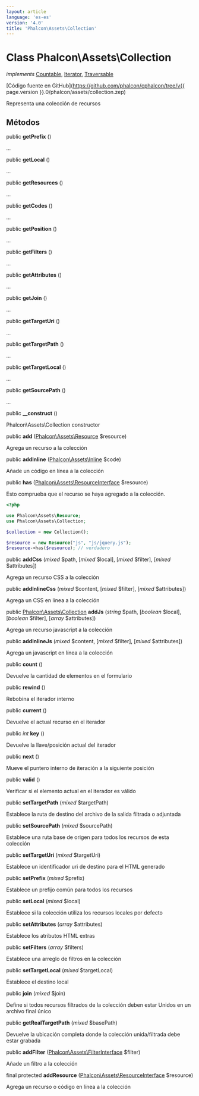 ```yaml
---
layout: article
language: 'es-es'
version: '4.0'
title: 'Phalcon\Assets\Collection'
---
```

# Class **Phalcon\Assets\Collection**

*implements* [Countable](https://php.net/manual/en/class.countable.php), [Iterator](https://php.net/manual/en/class.iterator.php), [Traversable](https://php.net/manual/en/class.traversable.php)

[Código fuente en GitHub](https://github.com/phalcon/cphalcon/tree/v{{ page.version }}.0/phalcon/assets/collection.zep)

Representa una colección de recursos

## Métodos

public **getPrefix** ()

...

public **getLocal** ()

...

public **getResources** ()

...

public **getCodes** ()

...

public **getPosition** ()

...

public **getFilters** ()

...

public **getAttributes** ()

...

public **getJoin** ()

...

public **getTargetUri** ()

...

public **getTargetPath** ()

...

public **getTargetLocal** ()

...

public **getSourcePath** ()

...

public **__construct** ()

Phalcon\Assets\Collection constructor

public **add** ([Phalcon\Assets\Resource](Phalcon_Assets_Resource) $resource)

Agrega un recurso a la colección

public **addInline** ([Phalcon\Assets\Inline](Phalcon_Assets_Inline) $code)

Añade un código en línea a la colección

public **has** ([Phalcon\Assets\ResourceInterface](Phalcon_Assets_ResourceInterface) $resource)

Esto comprueba que el recurso se haya agregado a la colección.

```php
<?php

use Phalcon\Assets\Resource;
use Phalcon\Assets\Collection;

$collection = new Collection();

$resource = new Resource("js", "js/jquery.js");
$resource->has($resource); // verdadero

```

public **addCss** (*mixed* $path, [*mixed* $local], [*mixed* $filter], [*mixed* $attributes])

Agrega un recurso CSS a la colección

public **addInlineCss** (*mixed* $content, [*mixed* $filter], [*mixed* $attributes])

Agrega un CSS en línea a la colección

public [Phalcon\Assets\Collection](Phalcon_Assets_Collection) **addJs** (*string* $path, [*boolean* $local], [*boolean* $filter], [*array* $attributes])

Agrega un recurso javascript a la colección

public **addInlineJs** (*mixed* $content, [*mixed* $filter], [*mixed* $attributes])

Agrega un javascript en línea a la colección

public **count** ()

Devuelve la cantidad de elementos en el formulario

public **rewind** ()

Rebobina el iterador interno

public **current** ()

Devuelve el actual recurso en el iterador

public *int* **key** ()

Devuelve la llave/posición actual del iterador

public **next** ()

Mueve el puntero interno de iteración a la siguiente posición

public **valid** ()

Verificar si el elemento actual en el iterador es válido

public **setTargetPath** (*mixed* $targetPath)

Establece la ruta de destino del archivo de la salida filtrada o adjuntada

public **setSourcePath** (*mixed* $sourcePath)

Establece una ruta base de origen para todos los recursos de esta colección

public **setTargetUri** (*mixed* $targetUri)

Establece un identificador uri de destino para el HTML generado

public **setPrefix** (*mixed* $prefix)

Establece un prefijo común para todos los recursos

public **setLocal** (*mixed* $local)

Establece si la colección utiliza los recursos locales por defecto

public **setAttributes** (*array* $attributes)

Establece los atributos HTML extras

public **setFilters** (*array* $filters)

Establece una arreglo de filtros en la colección

public **setTargetLocal** (*mixed* $targetLocal)

Establece el destino local

public **join** (*mixed* $join)

Define si todos recursos filtrados de la colección deben estar Unidos en un archivo final único

public **getRealTargetPath** (*mixed* $basePath)

Devuelve la ubicación completa donde la colección unida/filtrada debe estar grabada

public **addFilter** ([Phalcon\Assets\FilterInterface](Phalcon_Assets_FilterInterface) $filter)

Añade un filtro a la colección

final protected **addResource** ([Phalcon\Assets\ResourceInterface](Phalcon_Assets_ResourceInterface) $resource)

Agrega un recurso o código en línea a la colección